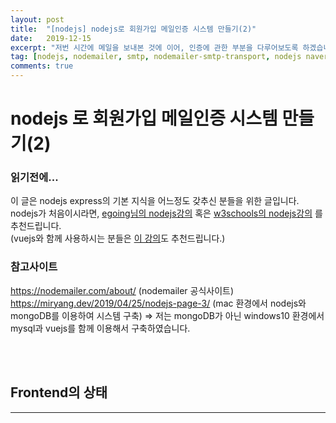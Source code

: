 ```yaml
---
layout: post
title:  "[nodejs] nodejs로 회원가입 메일인증 시스템 만들기(2)"
date:   2019-12-15
excerpt: "저번 시간에 메일을 보내본 것에 이어, 인증에 관한 부분을 다루어보도록 하겠습니다~"
tag: [nodejs, nodemailer, smtp, nodemailer-smtp-transport, nodejs naver, nodejs smtp, nodejs 네이버, nodemailer 네이버 ]
comments: true
---
```


# nodejs 로 회원가입 메일인증 시스템 만들기(2)

### 읽기전에...
이 글은 nodejs express의 기본 지식을 어느정도 갖추신 분들을 위한 글입니다.<br> nodejs가 처음이시라면,
[egoing님의 nodejs강의](https://opentutorials.org/course/3332/21028)
혹은 [w3schools의 nodejs강의](https://www.w3schools.com/nodejs/default.asp) 를 추천드립니다.<br>
(vuejs와 함께 사용하시는 분들은 [이 강의](https://medium.com/hivelab-dev/vue-express-mysql-part1-98f68408d444)도 추천드립니다.)

### 참고사이트
https://nodemailer.com/about/ (nodemailer 공식사이트) <br>
https://miryang.dev/2019/04/25/nodejs-page-3/ (mac 환경에서 nodejs와 mongoDB를 이용하여 시스템 구축)
=> 저는 mongoDB가 아닌 windows10 환경에서 mysql과 vuejs를 함께 이용해서 구축하였습니다.

<br><br>
## Frontend의 상태
<hr>


